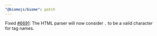 ```yaml
---
"@biomejs/biome": patch
---
```


Fixed [#6691](https://github.com/biomejs/biome/issues/6691): The HTML parser
will now consider `.` to be a valid character for tag names.
